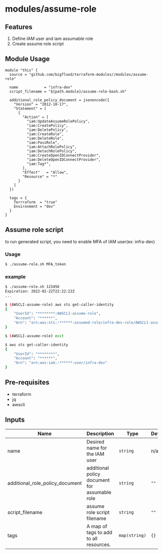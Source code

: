 # modules/assume-role

## Features

1. Define IAM user and iam assumable role
1. Create assume role script

## Module Usage

```hcl
module "this" {
  source = "github.com/bigflood/terraform-modules//modules/assume-role"

  name            = "infra-dev"
  script_filename = "${path.module}/assume-role-bash.sh"

  additional_role_policy_document = jsonencode({
    "Version" = "2012-10-17",
    "Statement" = [
      {
        "Action" = [
          "iam:UpdateAssumeRolePolicy",
          "iam:CreatePolicy",
          "iam:DeletePolicy",
          "iam:CreateRole",
          "iam:DeleteRole",
          "iam:PassRole",
          "iam:AttachRolePolicy",
          "iam:DetachRolePolicy",
          "iam:CreateOpenIDConnectProvider",
          "iam:DeleteOpenIDConnectProvider",
          "iam:Tag*",
        ],
        "Effect"   = "Allow",
        "Resource" = "*"
      }
    ]
  })

  tags = {
    Terrraform  = "true"
    Environment = "dev"
  }
}
```

## Assume role script

to run generated script, you need to enable MFA of IAM user(ex: infra-dev)

### Usage

```bash
$ ./assume-role.sh MFA_token
```

### example

```bash
$ ./assume-role.sh 123456
Expiration: 2022-02-22T22:22:22Z
...

$ (AWSCLI-assume-role) aws sts get-caller-identity
{
    "UserId": "********:AWSCLI-assume-role",
    "Account": "******",
    "Arn": "arn:aws:sts::******:assumed-role/infra-dev-role/AWSCLI-assume-role"
}

$ (AWSCLI-assume-role) exit

$ aws sts get-caller-identity
{
    "UserId": "********",
    "Account": "******",
    "Arn": "arn:aws:iam::******:user/infra-dev"
}
```

## Pre-requisites

- terraform
- jq
- awscli

## Inputs

| Name | Description | Type | Default | Required |
|------|-------------|------|---------|:--------:|
| name | Desired name for the IAM user | `string` | n/a | yes |
| additional_role_policy_document | additional policy document for assumable role | `string` | `""` | no |
| script_filename | assume role script filename | `string` | `""` | no |
| tags | A map of tags to add to all resources. | `map(string)` | `{}` | no |

